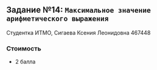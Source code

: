 ## Задание №14: `Максимальное значение арифметического выражения`
Студентка ИТМО, Сигаева Ксения Леонидовна 467448

### Стоимость
- 2 балла
